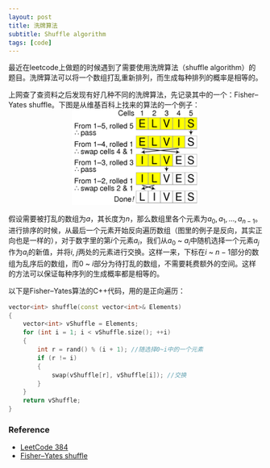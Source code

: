 ```yaml
---
layout: post
title: 洗牌算法
subtitle: Shuffle algorithm
tags: [code]
---
```


<head>
    <script src="https://cdn.mathjax.org/mathjax/latest/MathJax.js?config=TeX-AMS-MML_HTMLorMML" type="text/javascript"></script>
    <script type="text/x-mathjax-config">
        MathJax.Hub.Config({
            tex2jax: {
            skipTags: ['script', 'noscript', 'style', 'textarea', 'pre'],
            inlineMath: [['$','$']]
            }
        });
    </script>
</head>

<style> 
  img{ 
     width: 50%; 
     padding-left: 25%; 
  } 
</style>

最近在leetcode上做题的时候遇到了需要使用洗牌算法（shuffle algorithm）的题目。洗牌算法可以将一个数组打乱重新排列，而生成每种排列的概率是相等的。

上网查了查资料之后发现有好几种不同的洗牌算法，先记录其中的一个：Fisher–Yates shuffle。下图是从维基百科上找来的算法的一个例子：
<br>
![enter description here](../assets/2021-11-27/shuffle_exp.png)
<br>

假设需要被打乱的数组为$a$，其长度为$n$，那么数组里各个元素为$a_0,a_1,...,a_{n-1}$。进行排序的时候，从最后一个元素开始反向遍历数组（图里的例子是反向，其实正向也是一样的），对于数字里的第$i$个元素$a_i$，我们从$a_0$ ~ $a_i$中随机选择一个元素$a_j$作为$a_i$的新值，并将$i$, $j$两处的元素进行交换。这样一来，下标在$i$ ~ $n-1$部分的数组为乱序后的数组，而$0$ ~ $i$部分为待打乱的数组，不需要耗费额外的空间。这样的方法可以保证每种序列的生成概率都是相等的。

以下是Fisher–Yates算法的C++代码，用的是正向遍历：
```c++
vector<int> shuffle(const vector<int>& Elements) 
{
	vector<int> vShuffle = Elements;
	for (int i = 1; i < vShuffle.size(); ++i)
	{
		int r = rand() % (i + 1); //随选择0~i中的一个元素
		if (r != i)
		{
			swap(vShuffle[r], vShuffle[i]); //交换
		}
	}
	return vShuffle;
}
```
### Reference
  - [LeetCode 384](https://leetcode-cn.com/problems/shuffle-an-array/)
  - [Fisher–Yates shuffle](https://en.wikipedia.org/wiki/Fisher%E2%80%93Yates_shuffle)
